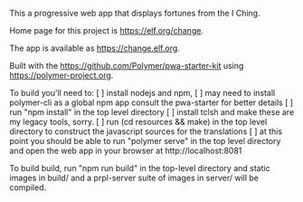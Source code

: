 
This a progressive web app that displays fortunes from the I Ching.

Home page for this project is https://elf.org/change.

The app is available as https://change.elf.org.

Built with the https://github.com/Polymer/pwa-starter-kit using https://polymer-project.org.

To build you'll need to:
[ ] install nodejs and npm,
[ ] may need to install polymer-cli as a global npm app
    consult the pwa-starter for better details
[ ] run "npm install" in the top level directory
[ ] install tclsh and make
    these are my legacy tools, sorry.
[ ] run (cd resources && make) in the top level directory
    to construct the javascript sources for the translations
[ ] at this point you should be able to run "polymer serve"
    in the top level directory and open the web app in your
    browser at http://localhost:8081

To build build, run "npm run build" in the top-level directory
and static images in build/ and a prpl-server suite of images
in server/ will be compiled.

